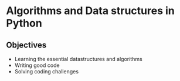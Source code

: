 # Algorithms and Data structures in Python

## Objectives
- Learning the essential datastructures and algorithms
- Writing good code
- Solving coding challenges
